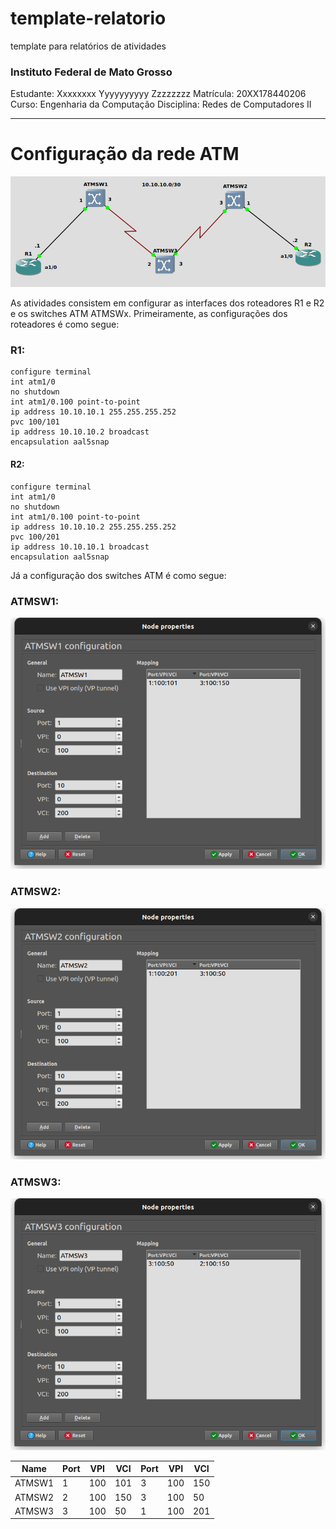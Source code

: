 # template-relatorio
template para relatórios de atividades

### Instituto Federal de Mato Grosso

Estudante: Xxxxxxxx Yyyyyyyyyy Zzzzzzzz
Matrícula: 20XX178440206
Curso: Engenharia da Computação
Disciplina: Redes de Computadores II

---
# Configuração da rede ATM

![topology](topology.png)

As atividades consistem em configurar as interfaces dos roteadores R1 e R2 e os switches ATM ATMSWx. Primeiramente, as configurações dos roteadores é como segue:

### R1:
```
configure terminal
int atm1/0
no shutdown
int atm1/0.100 point-to-point
ip address 10.10.10.1 255.255.255.252
pvc 100/101
ip address 10.10.10.2 broadcast
encapsulation aal5snap
```

#### R2:
```
configure terminal
int atm1/0
no shutdown
int atm1/0.100 point-to-point
ip address 10.10.10.2 255.255.255.252
pvc 100/201
ip address 10.10.10.1 broadcast
encapsulation aal5snap
```

Já a configuração dos switches ATM é como segue:


### ATMSW1:

![atm1.png](atm1.png)


### ATMSW2:
![atm2.png](atm2.png)


### ATMSW3:
![atm3.png](atm3.png)


|Name|Port|VPI|VCI|Port|VPI|VCI|
|-|-|-|-|-|-|-|
|ATMSW1|1|100|101|3|100|150|
|ATMSW2|2|100|150|3|100|50|
|ATMSW3|3|100|50|1|100|201|
